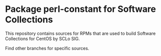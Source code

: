 # Package perl-constant for Software Collections

This repository contains sources for RPMs that are used
to build Software Collections for CentOS by SCLo SIG.

Find other branches for specific sources.
